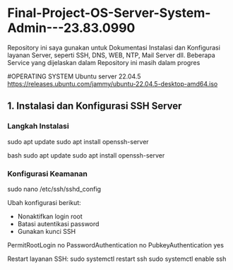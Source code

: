 # Final-Project-OS-Server-System-Admin---23.83.0990

Repository ini saya gunakan untuk Dokumentasi Instalasi dan Konfigurasi layanan Server, seperti SSH, DNS, WEB, NTP, Mail Server dll. Beberapa Service yang dijelaskan dalam Repository ini masih dalam progres

#OPERATING SYSTEM
Ubuntu server 22.04.5 https://releases.ubuntu.com/jammy/ubuntu-22.04.5-desktop-amd64.iso

## 1. Instalasi dan Konfigurasi SSH Server

### Langkah Instalasi
sudo apt update
sudo apt install openssh-server

bash 
sudo apt update
sudo apt install openssh-server

### Konfigurasi Keamanan
sudo nano /etc/ssh/sshd_config

Ubah konfigurasi berikut:
- Nonaktifkan login root
- Batasi autentikasi password
- Gunakan kunci SSH

PermitRootLogin no
PasswordAuthentication no
PubkeyAuthentication yes

Restart layanan SSH:
sudo systemctl restart ssh
sudo systemctl enable ssh
